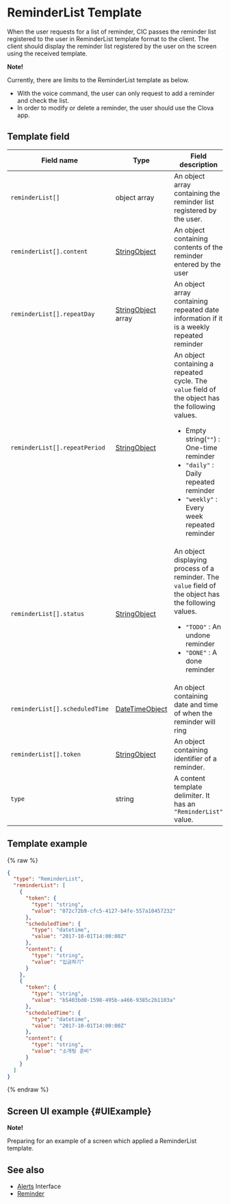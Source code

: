 # ReminderList Template
When the user requests for a list of reminder, CIC passes the reminder list registered to the user in ReminderList template format to the client. The client should display the reminder list registered by the user on the screen using the received template.

<div class="note">
<p><strong>Note!</strong></p>
<p>Currently, there are limits to the ReminderList template as below.</p>
<ul>
  <li>With the voice command, the user can only request to add a reminder and check the list.</li>
  <li>In order to modify or delete a reminder, the user should use the Clova app.</li>
</ul>
</div>

## Template field

| Field name       | Type    | Field description                     |
|---------------|---------|-----------------------------|
| `reminderList[]`               | object array  | An object array containing the reminder list registered by the user.                                                                                          |
| `reminderList[].content`       | [StringObject](/CIC/References/ContentTemplates/Shared_Objects.md#StringObject)     | An object containing contents of the reminder entered by the user |
| `reminderList[].repeatDay`     | [StringObject](/CIC/References/ContentTemplates/Shared_Objects.md#StringObject) array | An object array containing repeated date information if it is a weekly repeated reminder |
| `reminderList[].repeatPeriod`  | [StringObject](/CIC/References/ContentTemplates/Shared_Objects.md#StringObject)     | An object containing a repeated cycle. The `value` field of the object has the following values. <ul><li>Empty string(<code>""</code>) : One-time reminder</li><li><code>"daily"</code> : Daily repeated reminder</li><li><code>"weekly"</code> : Every week repeated reminder</li></ul> |
| `reminderList[].status`        | [StringObject](/CIC/References/ContentTemplates/Shared_Objects.md#StringObject)     | An object displaying process of a reminder. The `value` field of the object has the following values. <ul><li><code>"TODO"</code> : An undone reminder</li><li><code>"DONE"</code> : A done reminder</li></ul> |
| `reminderList[].scheduledTime` | [DateTimeObject](/CIC/References/ContentTemplates/Shared_Objects.md#DateTimeObject) | An object containing date and time of when the reminder will ring      |
| `reminderList[].token`         | [StringObject](/CIC/References/ContentTemplates/Shared_Objects.md#StringObject)     | An object containing identifier of a reminder.  |
| `type`                         | string                                                                              | A content template delimiter. It has an `"ReminderList"` value.             |

## Template example

{% raw %}

```json
{
  "type": "ReminderList",
  "reminderList": [
    {
      "token": {
        "type": "string",
        "value": "072c72b9-cfc5-4127-b4fe-557a10457232"
      },
      "scheduledTime": {
        "type": "datetime",
        "value": "2017-10-01T14:00:00Z"
      },
      "content": {
        "type": "string",
        "value": "입금하기"
      }
    },
    {
      "token": {
        "type": "string",
        "value": "b5403bd0-1598-495b-a466-9385c2b1103a"
      },
      "scheduledTime": {
        "type": "datetime",
        "value": "2017-10-01T14:00:00Z"
      },
      "content": {
        "type": "string",
        "value": "소개팅 준비"
      }
    }
  ]
}
```

{% endraw %}

## Screen UI example {#UIExample}

<div class="note">
<p><strong>Note!</strong></p>
<p>Preparing for an example of a screen which applied a ReminderList template.</p>
</div>

## See also
* [Alerts](/CIC/References/CICInterface/Alerts.md) Interface
* [Reminder](/CIC/References/ContentTemplates/Reminder.md)